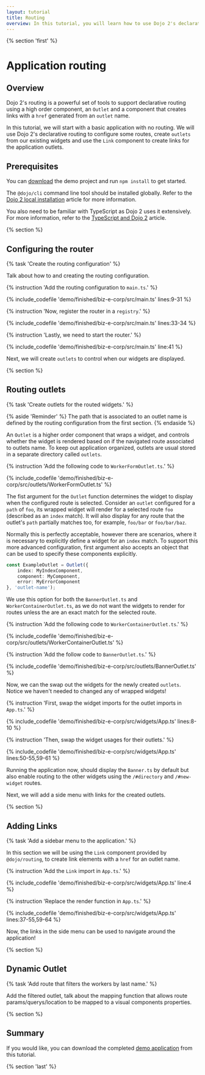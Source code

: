 ```yaml
---
layout: tutorial
title: Routing
overview: In this tutorial, you will learn how to use Dojo 2's declarative routing within your application.
---
```


{% section 'first' %}

# Application routing

## Overview

Dojo 2's routing is a powerful set of tools to support declarative routing using a high order component, an `Outlet` and a component that creates links with a `href` generated from an `outlet` name.

In this tutorial, we will start with a basic application with no routing. We will use Dojo 2's declarative routing to configure some routes, create `outlets` from our existing widgets and use the `Link` component to create links for the application outlets.

## Prerequisites
You can [download](../assets/1030_routing-initial.zip) the demo project and run `npm install` to get started.

The `@dojo/cli` command line tool should be installed globally. Refer to the [Dojo 2 local installation](../000_local_installation/) article for more information.

You also need to be familiar with TypeScript as Dojo 2 uses it extensively. For more information, refer to the [TypeScript and Dojo 2](../comingsoon.html) article.

{% section %}

## Configuring the router

{% task 'Create the routing configuration' %}

Talk about how to and creating the routing configuration.

{% instruction 'Add the routing configuration to `main.ts`.' %}

{% include_codefile 'demo/finished/biz-e-corp/src/main.ts' lines:9-31 %}

{% instruction 'Now, register the router in a `registry`.' %}

{% include_codefile 'demo/finished/biz-e-corp/src/main.ts' lines:33-34 %}

{% instruction 'Lastly, we need to start the router.' %}

{% include_codefile 'demo/finished/biz-e-corp/src/main.ts' line:41 %}

Next, we will create `outlets` to control when our widgets are displayed.

{% section %}

## Routing outlets

{% task 'Create outlets for the routed widgets.' %}

{% aside 'Reminder' %}
The path that is associated to an outlet name is defined by the routing configuration from the first section.
{% endaside %}

An `Outlet` is a higher order component that wraps a widget, and controls whether the widget is rendered based on if the navigated route associated to outlets name. To keep out application organized, outlets are usual stored in a separate directory called `outlets`.

{% instruction 'Add the following code to `WorkerFormOutlet.ts`.' %}

{% include_codefile 'demo/finished/biz-e-corp/src/outlets/WorkerFormOutlet.ts' %}

The fist argument for the `Outlet` function determines the widget to display when the configured route is selected. Consider an `outlet` configured for a `path` of `foo`, its wrapped widget will render for a selected route `foo` (described as an `index` match). It will also display for any route that the outlet's `path` partially matches too, for example, `foo/bar` or `foo/bar/baz`.

Normally this is perfectly acceptable, however there are scenarios, where it is necessary to explicitly define a widget for an `index` match. To support this more advanced configuration, first argument also accepts an object that can be used to specify these components explicitly.

```ts
const ExampleOutlet = Outlet({
	index: MyIndexComponent,
	component: MyComponent,
	error: MyErrorComponent
}, 'outlet-name');
```

We use this option for both the `BannerOutlet.ts` and `WorkerContainerOutlet.ts`, as we do not want the widgets to render for routes unless the are an exact match for the selected route.

{% instruction 'Add the following code to `WorkerContainerOutlet.ts`.' %}

{% include_codefile 'demo/finished/biz-e-corp/src/outlets/WorkerContainerOutlet.ts' %}

{% instruction 'Add the follow code to `BannerOutlet.ts`.' %}

{% include_codefile 'demo/finished/biz-e-corp/src/outlets/BannerOutlet.ts' %}

Now, we can the swap out the widgets for the newly created `outlets`. Notice we haven't needed to changed any of wrapped widgets!

{% instruction 'First, swap the widget imports for the outlet imports in `App.ts`.' %}

{% include_codefile 'demo/finished/biz-e-corp/src/widgets/App.ts' lines:8-10 %}

{% instruction 'Then, swap the widget usages for their outlets.' %}

{% include_codefile 'demo/finished/biz-e-corp/src/widgets/App.ts' lines:50-55,59-61 %}

Running the application now, should display the `Banner.ts` by default but also enable routing to the other widgets using the `/#directory` and `/#new-widget` routes.

Next, we will add a side menu with links for the created outlets.

{% section %}

## Adding Links

{% task 'Add a sidebar menu to the application.' %}

In this section we will be using the `Link` component provided by `@dojo/routing`, to create link elements with a `href` for an outlet name.

{% instruction 'Add the `Link` import in `App.ts`.' %}

{% include_codefile 'demo/finished/biz-e-corp/src/widgets/App.ts' line:4 %}

{% instruction 'Replace the render function in `App.ts`.' %}

{% include_codefile 'demo/finished/biz-e-corp/src/widgets/App.ts' lines:37-55,59-64 %}

Now, the links in the side menu can be used to navigate around the application!

{% section %}

## Dynamic Outlet

{% task 'Add route that filters the workers by last name.' %}

Add the filtered outlet, talk about the mapping function that allows route params/querys/location to be mapped to a visual components properties.

{% section %}

## Summary


If you would like, you can download the completed [demo application](../assets/1030_routing.zip) from this tutorial.

{% section 'last' %}

